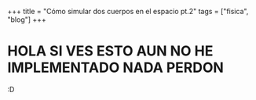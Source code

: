 +++
title = "Cómo simular dos cuerpos en el espacio pt.2"
tags = ["fisica", "blog"]
+++

# HOLA SI VES ESTO AUN NO HE IMPLEMENTADO NADA PERDON

:D